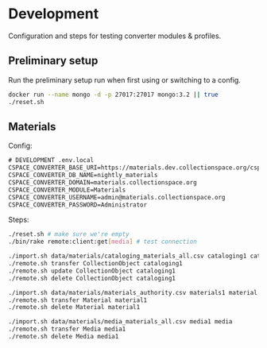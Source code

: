 # Development

Configuration and steps for testing converter modules & profiles.

## Preliminary setup

Run the preliminary setup run when first using or switching to a config.

```bash
docker run --name mongo -d -p 27017:27017 mongo:3.2 || true
./reset.sh
```

## Materials

Config:

```txt
# DEVELOPMENT .env.local
CSPACE_CONVERTER_BASE_URI=https://materials.dev.collectionspace.org/cspace-services
CSPACE_CONVERTER_DB_NAME=nightly_materials
CSPACE_CONVERTER_DOMAIN=materials.collectionspace.org
CSPACE_CONVERTER_MODULE=Materials
CSPACE_CONVERTER_USERNAME=admin@materials.collectionspace.org
CSPACE_CONVERTER_PASSWORD=Administrator
```

Steps:

```bash
./reset.sh # make sure we're empty
./bin/rake remote:client:get[media] # test connection

./import.sh data/materials/cataloging_materials_all.csv cataloging1 cataloging
./remote.sh transfer CollectionObject cataloging1
./remote.sh update CollectionObject cataloging1
./remote.sh delete CollectionObject cataloging1

./import.sh data/materials/materials_authority.csv materials1 material
./remote.sh transfer Material material1
./remote.sh delete Material material1

./import.sh data/materials/media_materials_all.csv media1 media
./remote.sh transfer Media media1
./remote.sh delete Media media1
```
